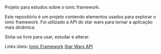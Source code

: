 Projeto para estudos sobre o ionic framework.

Este repositório é um projeto contendo elementos usados para explorar o ionic framework. Foi utilizado a API do star wars para tornar a aplicação mais dinâmica.

Sinta-se livre para usar, estudar e alterar.

Links úteis:
[Ionic Framework](http://ionicframework.com)
[Star Wars API](https://swapi.co)
